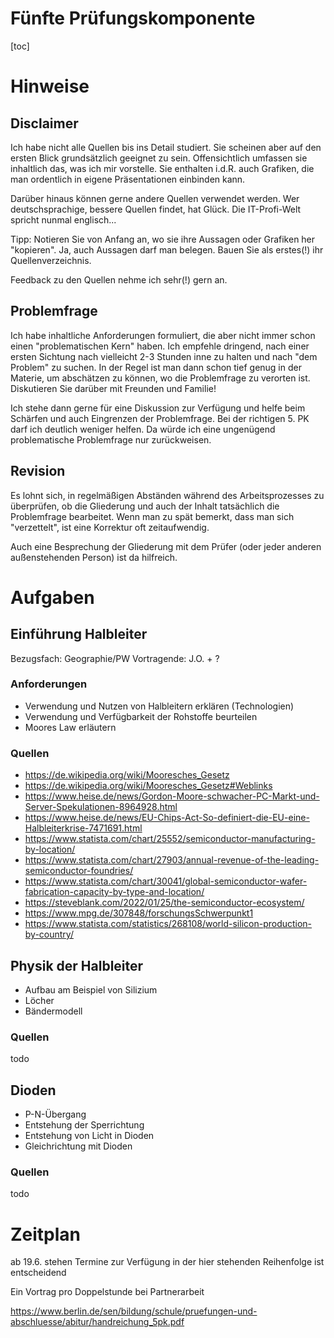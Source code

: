 Fünfte Prüfungskomponente
===========

[toc]

# Hinweise

## Disclaimer 

Ich habe nicht alle Quellen bis ins Detail studiert. Sie scheinen aber auf den ersten Blick grundsätzlich geeignet zu sein. Offensichtlich umfassen sie inhaltlich das, was ich mir vorstelle. Sie enthalten i.d.R. auch Grafiken, die man ordentlich in eigene Präsentationen einbinden kann.

Darüber hinaus können gerne andere Quellen verwendet werden. Wer deutschsprachige, bessere Quellen findet, hat Glück. Die IT-Profi-Welt spricht nunmal englisch...

Tipp: Notieren Sie von Anfang an, wo sie ihre Aussagen oder Grafiken her "kopieren". Ja, auch Aussagen darf man belegen. Bauen Sie als erstes(!) ihr Quellenverzeichnis.

Feedback zu den Quellen nehme ich sehr(!) gern an.

## Problemfrage

Ich habe inhaltliche Anforderungen formuliert, die aber nicht immer schon einen "problematischen Kern" haben. Ich empfehle dringend, nach einer ersten Sichtung nach vielleicht 2-3 Stunden inne zu halten und nach "dem Problem" zu suchen. In der Regel ist man dann schon tief genug in der Materie, um abschätzen zu können, wo die Problemfrage zu verorten ist. Diskutieren Sie darüber mit Freunden und Familie!

Ich stehe dann gerne für eine Diskussion zur Verfügung und helfe beim Schärfen und auch Eingrenzen der Problemfrage. Bei der richtigen 5. PK darf ich deutlich weniger helfen. Da würde ich eine ungenügend problematische Problemfrage nur zurückweisen.

## Revision

Es lohnt sich, in regelmäßigen Abständen während des Arbeitsprozesses zu überprüfen, ob die Gliederung und auch der Inhalt tatsächlich die Problemfrage bearbeitet. Wenn man zu spät bemerkt, dass man sich "verzettelt", ist eine Korrektur oft zeitaufwendig.

Auch eine Besprechung der Gliederung mit dem Prüfer (oder jeder anderen außenstehenden Person) ist da hilfreich.

# Aufgaben

## Einführung Halbleiter

Bezugsfach: Geographie/PW
Vortragende: J.O. + ?

### Anforderungen

- Verwendung und Nutzen von Halbleitern erklären (Technologien)
- Verwendung und Verfügbarkeit der Rohstoffe beurteilen
- Moores Law erläutern

### Quellen

- https://de.wikipedia.org/wiki/Mooresches_Gesetz
- https://de.wikipedia.org/wiki/Mooresches_Gesetz#Weblinks
- https://www.heise.de/news/Gordon-Moore-schwacher-PC-Markt-und-Server-Spekulationen-8964928.html
- https://www.heise.de/news/EU-Chips-Act-So-definiert-die-EU-eine-Halbleiterkrise-7471691.html
- https://www.statista.com/chart/25552/semiconductor-manufacturing-by-location/
- https://www.statista.com/chart/27903/annual-revenue-of-the-leading-semiconductor-foundries/
- https://www.statista.com/chart/30041/global-semiconductor-wafer-fabrication-capacity-by-type-and-location/
- https://steveblank.com/2022/01/25/the-semiconductor-ecosystem/
- https://www.mpg.de/307848/forschungsSchwerpunkt1
- https://www.statista.com/statistics/268108/world-silicon-production-by-country/

## Physik der Halbleiter

- Aufbau am Beispiel von Silizium
- Löcher
- Bändermodell

### Quellen

todo

## Dioden

- P-N-Übergang
- Entstehung der Sperrichtung
- Entstehung von Licht in Dioden
- Gleichrichtung mit Dioden

### Quellen

todo

# Zeitplan

ab 19.6. stehen Termine zur Verfügung in der hier stehenden Reihenfolge ist entscheidend

Ein Vortrag pro Doppelstunde bei Partnerarbeit

https://www.berlin.de/sen/bildung/schule/pruefungen-und-abschluesse/abitur/handreichung_5pk.pdf
